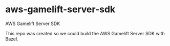 # aws-gamelift-server-sdk
AWS Gamelift Server SDK 

This repo was created so we could build the AWS Gamelift Server SDK with Bazel.
